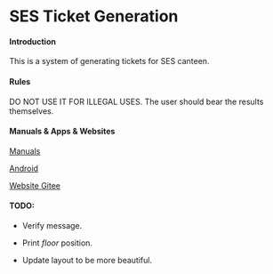# SES Ticket Generation

#### Introduction

This is a system of generating tickets for SES canteen.

#### Rules

DO NOT USE IT FOR ILLEGAL USES. The user should bear the results themselves.

#### Manuals & Apps & Websites

[Manuals](https://gitee.com/jiubugaosuni/ticket-gen-docx)

[Android](https://gitee.com/jiubugaosuni/ticket-gen-apk)

[Website Gitee](https://jiubugaosuni.gitee.io/sesticket-gen)

#### TODO:

- Verify message.

- Print *floor* position.

- Update layout to be more beautiful.